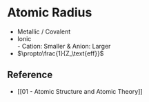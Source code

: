 # Atomic Radius

- Metallic / Covalent
- Ionic  
         - Cation: Smaller & Anion: Larger
- $\propto\frac{1}{Z_\text{eff}}$

## Reference

- [[01 - Atomic Structure and Atomic Theory]]
